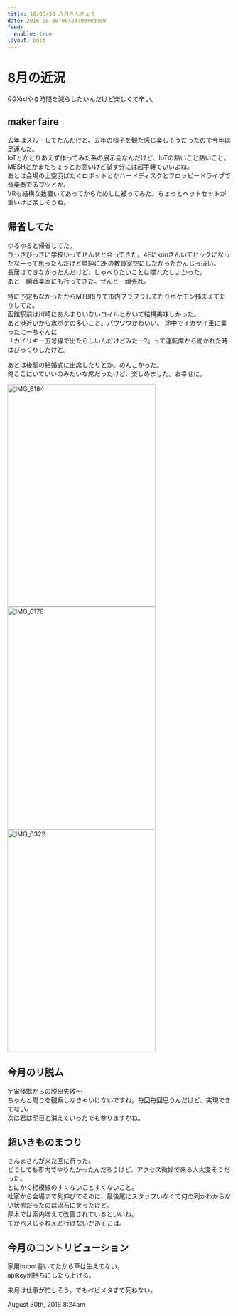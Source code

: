 ```yaml
---
title: 16/08/30 八月きんきょう
date: 2016-08-30T08:24:00+09:00
feed:
  enable: true
layout: post
---
```

<h1>8月の近況</h1>    <p>GGXrdやる時間を減らしたいんだけど楽しくて辛い。</p>    <h2>maker faire</h2>    <p>      去年はスルーしてたんだけど、去年の様子を観た感じ楽しそうだったので今年は足運んだ。<br>      IoTとかとりあえず作ってみた系の展示会なんだけど、IoTの熱いこと熱いこと。<br>      MESHとかまだちょっとお高いけど試す分には超手軽でいいよね。<br>      あとは会場の上空羽ばたくロボットとかハードディスクとフロッピードライブで音楽奏でるブツとか。<br>      VRも結構な数置いてあってからためしに被ってみた。ちょっとヘッドセットが重いけど楽しそうね。    </p>    <h2>帰省してた</h2>    <p>      ゆるゆると帰省してた。<br>      ひっさびっさに学校いってせんせと会ってきた。4Fにknnさんいてビッグになったなーって思ったんだけど単純に2Fの教員室空にしたかったかんじっぽい。<br>      長居はできなかったんだけど、しゃべりたいことは喋れたしよかった。<br>      あと一瞬音楽室にも行ってきた。ぜんどー頑張れ。    </p>    <p>      特に予定もなかったからMTB借りて市内フラフラしてたりポケモン捕まえてたりしてた。<br>      函館駅前は川崎にあんまりいないコイルとかいて結構美味しかった。<br>      あと港近いから水ポケの多いこと。パウワウかわいい。      途中でイカツイ車に乗ったにーちゃんに<br>      「カイリキー五号線で出たらしいんだけどみたー?」って運転席から聞かれた時はびっくりしたけど。    </p>    <p>      あとは後輩の結婚式に出席したりとか。めんこかった。<br>      俺ここにいていいのみたいな席だったけど、楽しめました。お幸せに。    </p>    <p>      <a data-flickr-embed="true" href="https://www.flickr.com/photos/56290428@N06/28558405614/in/dateposted-public/" title="IMG_6184" target="_blank"><img src="https://c7.staticflickr.com/8/7502/28558405614_252a6a2811.jpg" width="333" height="500" alt="IMG_6184"></a>      <script async src="//embedr.flickr.com/assets/client-code.js" charset="utf-8"></script>      <a data-flickr-embed="true" href="https://www.flickr.com/photos/56290428@N06/29102415341/in/dateposted-public/" title="IMG_6176" target="_blank"><img src="https://c6.staticflickr.com/9/8475/29102415341_e2b5e94af4.jpg" width="333" height="500" alt="IMG_6176"></a>      <script async src="//embedr.flickr.com/assets/client-code.js" charset="utf-8"></script>      <a data-flickr-embed="true" href="https://www.flickr.com/photos/56290428@N06/29180453685/in/dateposted-public/" title="IMG_6322" target="_blank"><img src="https://c6.staticflickr.com/9/8381/29180453685_00aa629c83.jpg" width="333" height="500" alt="IMG_6322"></a>      <script async src="//embedr.flickr.com/assets/client-code.js" charset="utf-8"></script>    </p>    <h2>今月のリ脱ム</h2>    <p>      宇宙怪獣からの脱出失敗〜<br>      ちゃんと周りを観察しなきゃいけないですね。毎回毎回思うんだけど、実現できてない。<br>      次は君は明日と消えていったでも参りますかね。    </p>    <h2>超いきものまつり</h2>    <p>      さんまさんが来た回に行った。<br>      どうしても市内でやりたかったんだろうけど、アクセス微妙で来る人大変そうだった。<br>      とにかく相模線のすくないことすくないこと。<br>      社家から会場まで列伸びてるのに、最後尾にスタッフいなくて何の列かわからない状態だったのは流石に笑ったけど。<br>      厚木では案内増えて改善されているといいね。<br>      てかバスじゃねえと行けないかあそこは。    </p>    <h2>今月のコントリビューション</h2>    <p>      家用hubot書いてたから草は生えてない。<br>      apikey別持ちにしたら上げる。    </p>    <p>来月は仕事が忙しそう。でもベビメタまで死ねない。</p>    <div id="footer">      <span id="timestamp"> August 30th, 2016 8:24am </span>    </div>
